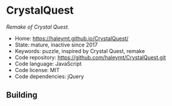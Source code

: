 # CrystalQuest

_Remake of Crystal Quest._

- Home: https://haleymt.github.io/CrystalQuest/
- State: mature, inactive since 2017
- Keywords: puzzle, inspired by Crystal Quest, remake
- Code repository: https://github.com/haleymt/CrystalQuest.git
- Code language: JavaScript
- Code license: MIT
- Code dependencies: jQuery

## Building
